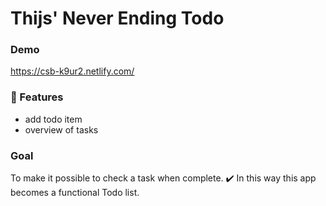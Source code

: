 # Thijs' Never Ending Todo

### Demo

https://csb-k9ur2.netlify.com/

### :rocket: Features

- add todo item
- overview of tasks

### Goal

To make it possible to check a task when complete. :heavy_check_mark: In this way this app becomes a functional Todo list.
